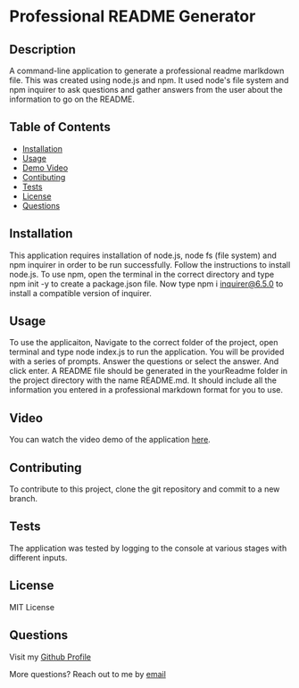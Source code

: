 # Professional README Generator

## Description
    
A command-line application to generate a professional readme marlkdown file. This was created using node.js and npm. It used node's file system and npm inquirer to ask questions and gather answers from the user about the information to go on the README.  

## Table of Contents

- [Installation](#installation)
- [Usage](#usage)
- [Demo Video](#video)
- [Contibuting](#contribution)
- [Tests](#tests)
- [License](#license)
- [Questions](#questions)

## Installation
    
This application requires installation of node.js, node fs (file system) and npm inquirer in order to be run successfully. Follow the instructions to install node.js. To use npm, open the terminal in the correct directory and type npm init -y to create a package.json file. Now type npm i inquirer@6.5.0 to install a compatible version of inquirer.

## Usage

To use the applicaiton, Navigate to the correct folder of the project, open terminal and type node index.js to run the application. You will be provided with a series of prompts. Answer the questions or select the answer. And click enter. A README file should be generated in the yourReadme folder in the project directory with the name README.md. It should include all the information you entered in a professional markdown format for you to use. 

## Video

You can watch the video demo of the application [here](video/%20video-professional-readme-generator-19%20February%202024.mp4). 

## Contributing

To contribute to this project, clone the git repository and commit to a new branch.

## Tests

The application was tested by logging to the console at various stages with different inputs. 

## License

MIT License

## Questions

Visit my [Github Profile](https://github.com/ShaliniSunkuru)

More questions? Reach out to me by [email](mailto:shalini.sunkuru@gmail.com)